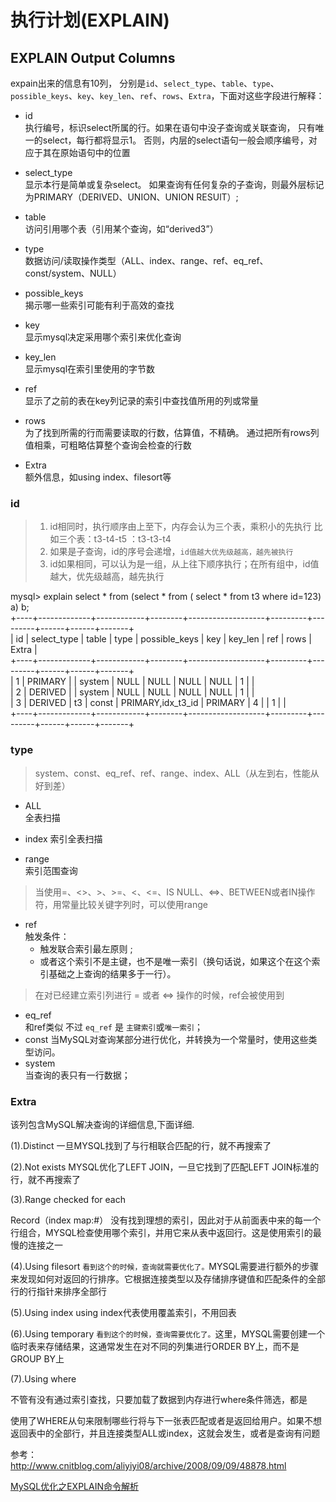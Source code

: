 # 执行计划(EXPLAIN)


## EXPLAIN Output Columns


expain出来的信息有10列，
分别是`id`、`select_type`、`table`、`type`、`possible_keys`、`key`、`key_len`、`ref`、`rows`、`Extra`，下面对这些字段进行解释：

- id  
  执行编号，标识select所属的行。如果在语句中没子查询或关联查询，
  只有唯一的select，每行都将显示1。
  否则，内层的select语句一般会顺序编号，对应于其在原始语句中的位置
  
- select_type  
  显示本行是简单或复杂select。
  如果查询有任何复杂的子查询，则最外层标记为PRIMARY（DERIVED、UNION、UNION RESUlT）;
  
- table   
  访问引用哪个表（引用某个查询，如“derived3”）

- type  
  数据访问/读取操作类型（ALL、index、range、ref、eq_ref、const/system、NULL）
  
- possible_keys  
  揭示哪一些索引可能有利于高效的查找

- key  
  显示mysql决定采用哪个索引来优化查询

- key_len  
  显示mysql在索引里使用的字节数

- ref  
  显示了之前的表在key列记录的索引中查找值所用的列或常量
  
- rows  
  为了找到所需的行而需要读取的行数，估算值，不精确。
  通过把所有rows列值相乘，可粗略估算整个查询会检查的行数

- Extra  
  额外信息，如using index、filesort等
  

### id

>1. id相同时，执行顺序由上至下，内存会认为三个表，乘积小的先执行
      比如三个表：t3-t4-t5
      ：t3-t3-t4
>2. 如果是子查询，id的序号会递增，`id值越大优先级越高，越先被执行`  
>3. id如果相同，可以认为是一组，从上往下顺序执行；在所有组中，id值越大，优先级越高，越先执行

mysql> explain select * from (select * from ( select * from t3 where id=123) a) b;  
+----+-------------+------------+--------+-------------------+---------+---------+------+------+-------+  
| id | select_type | table      | type   | possible_keys     | key     | key_len | ref  | rows | Extra |  
+----+-------------+------------+--------+-------------------+---------+---------+------+------+-------+  
|  1 | PRIMARY     | <derived2> | system | NULL              | NULL    | NULL    | NULL |    1 |       |  
|  2 | DERIVED     | <derived3> | system | NULL              | NULL    | NULL    | NULL |    1 |       |  
|  3 | DERIVED     | t3         | const  | PRIMARY,idx_t3_id | PRIMARY | 4       |      |    1 |       |  
+----+-------------+------------+--------+-------------------+---------+---------+------+------+-------+  


### type

>system、const、eq_ref、ref、range、index、ALL（从左到右，性能从好到差）

- ALL  
  全表扫描
  
- index
  索引全表扫描  
  
- range  
  索引范围查询
>当使用=、<>、>、>=、<、<=、IS NULL、<=>、BETWEEN或者IN操作符，用常量比较关键字列时，可以使用range

- ref  
  触发条件：
  - 触发联合索引最左原则 ; 
  - 或者这个索引不是主键，也不是唯一索引（换句话说，如果这个在这个索引基础之上查询的结果多于一行）。
    
>在对已经建立索引列进行 = 或者 <=> 操作的时候，ref会被使用到


- eq_ref  
  和ref类似 不过  `eq_ref` 是 `主键索引`或`唯一索引`；
- const
  当MySQL对查询某部分进行优化，并转换为一个常量时，使用这些类型访问。
- system  
  当查询的表只有一行数据；

### Extra

该列包含MySQL解决查询的详细信息,下面详细.

(1).Distinct
一旦MYSQL找到了与行相联合匹配的行，就不再搜索了

(2).Not exists
MYSQL优化了LEFT JOIN，一旦它找到了匹配LEFT JOIN标准的行，就不再搜索了

(3).Range checked for each

Record（index map:#）
没有找到理想的索引，因此对于从前面表中来的每一个行组合，MYSQL检查使用哪个索引，并用它来从表中返回行。这是使用索引的最慢的连接之一

(4).Using filesort
`看到这个的时候，查询就需要优化了。`MYSQL需要进行额外的步骤来发现如何对返回的行排序。它根据连接类型以及存储排序键值和匹配条件的全部行的行指针来排序全部行

(5).Using index
      using index代表使用覆盖索引，不用回表

(6).Using temporary
`看到这个的时候，查询需要优化了。`这里，MYSQL需要创建一个临时表来存储结果，这通常发生在对不同的列集进行ORDER BY上，而不是GROUP BY上

(7).Using where

​       不管有没有通过索引查找，只要加载了数据到内存进行where条件筛选，都是

​		使用了WHERE从句来限制哪些行将与下一张表匹配或者是返回给用户。如果不想返回表中的全部行，并且连接类型ALL或index，这就会发生，或者是查询有问题

参考：  
http://www.cnitblog.com/aliyiyi08/archive/2008/09/09/48878.html

[MySQL优化之EXPLAIN命令解析](https://juejin.cn/post/7073761727850119199)
